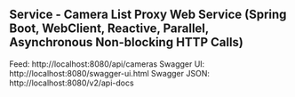 ## Service - Camera List Proxy Web Service (Spring Boot, WebClient, Reactive, Parallel, Asynchronous Non-blocking HTTP Calls)

Feed: http://localhost:8080/api/cameras
Swagger UI: http://localhost:8080/swagger-ui.html
Swagger JSON: http://localhost:8080/v2/api-docs
